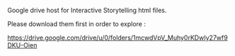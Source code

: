 Google drive host for Interactive Storytelling html files.

Please download them first in order to explore :

https://drive.google.com/drive/u/0/folders/1mcwdVpV_Muhy0rKDwIy27wf9DKU-Oien
